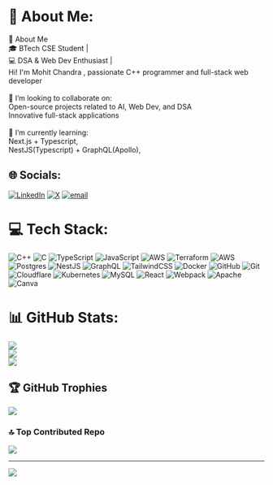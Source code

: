 # 💫 About Me:
🚀 About Me<br>  🎓 BTech CSE Student | <br>  💻 DSA & Web Dev Enthusiast | <br>Hi! I'm Mohit Chandra , passionate C++ programmer and full-stack web developer<br><br>👯 I’m looking to collaborate on:<br>     Open-source projects related to AI, Web Dev, and DSA<br>      Innovative full-stack applications<br><br>🌱 I’m currently learning:<br>      Next.js + Typescript,<br>      NestJS(Typescript) + GraphQL(Apollo),<br>


## 🌐 Socials:
[![LinkedIn](https://img.shields.io/badge/LinkedIn-%230077B5.svg?logo=linkedin&logoColor=white)](https://linkedin.com/in/mohit-chandra11) [![X](https://img.shields.io/badge/X-black.svg?logo=X&logoColor=white)](https://x.com/MohitChandra_) [![email](https://img.shields.io/badge/Email-D14836?logo=gmail&logoColor=white)](mailto:mohitchandra117@gmail.com) 

# 💻 Tech Stack:
![C++](https://img.shields.io/badge/c++-%2300599C.svg?style=plastic&logo=c%2B%2B&logoColor=white) ![C](https://img.shields.io/badge/c-%2300599C.svg?style=plastic&logo=c&logoColor=white) ![TypeScript](https://img.shields.io/badge/typescript-%23007ACC.svg?style=plastic&logo=typescript&logoColor=white) ![JavaScript](https://img.shields.io/badge/javascript-%23323330.svg?style=plastic&logo=javascript&logoColor=%23F7DF1E) ![AWS](https://img.shields.io/badge/AWS-%23FF9900.svg?style=plastic&logo=amazon-aws&logoColor=white) ![Terraform](https://img.shields.io/badge/terraform-%235835CC.svg?style=plastic&logo=terraform&logoColor=white) ![AWS](https://img.shields.io/badge/AWS-%23FF9900.svg?style=plastic&logo=amazon-aws&logoColor=white) ![Postgres](https://img.shields.io/badge/postgres-%23316192.svg?style=plastic&logo=postgresql&logoColor=white) ![NestJS](https://img.shields.io/badge/nestjs-%23E0234E.svg?style=plastic&logo=nestjs&logoColor=white) ![GraphQL](https://img.shields.io/badge/-GraphQL-E10098?style=plastic&logo=graphql&logoColor=white) ![TailwindCSS](https://img.shields.io/badge/tailwindcss-%2338B2AC.svg?style=plastic&logo=tailwind-css&logoColor=white) ![Docker](https://img.shields.io/badge/docker-%230db7ed.svg?style=plastic&logo=docker&logoColor=white) ![GitHub](https://img.shields.io/badge/github-%23121011.svg?style=plastic&logo=github&logoColor=white) ![Git](https://img.shields.io/badge/git-%23F05033.svg?style=plastic&logo=git&logoColor=white) ![Cloudflare](https://img.shields.io/badge/Cloudflare-F38020?style=plastic&logo=Cloudflare&logoColor=white) ![Kubernetes](https://img.shields.io/badge/kubernetes-%23326ce5.svg?style=plastic&logo=kubernetes&logoColor=white) ![MySQL](https://img.shields.io/badge/mysql-4479A1.svg?style=plastic&logo=mysql&logoColor=white) ![React](https://img.shields.io/badge/react-%2320232a.svg?style=plastic&logo=react&logoColor=%2361DAFB) ![Webpack](https://img.shields.io/badge/webpack-%238DD6F9.svg?style=plastic&logo=webpack&logoColor=black) ![Apache](https://img.shields.io/badge/apache-%23D42029.svg?style=plastic&logo=apache&logoColor=white) ![Canva](https://img.shields.io/badge/Canva-%2300C4CC.svg?style=plastic&logo=Canva&logoColor=white)
# 📊 GitHub Stats:
![](https://github-readme-stats.vercel.app/api?username=mohitchandra11&theme=tokyonight&hide_border=false&include_all_commits=true&count_private=true)<br/>
![](https://nirzak-streak-stats.vercel.app/?user=mohitchandra11&theme=tokyonight&hide_border=false)<br/>
![](https://github-readme-stats.vercel.app/api/top-langs/?username=mohitchandra11&theme=tokyonight&hide_border=false&include_all_commits=true&count_private=true&layout=compact)

## 🏆 GitHub Trophies
![](https://github-profile-trophy.vercel.app/?username=mohitchandra11&theme=holi&no-frame=false&no-bg=true&margin-w=4)

### 🔝 Top Contributed Repo
![](https://github-contributor-stats.vercel.app/api?username=mohitchandra11&limit=5&theme=dark&combine_all_yearly_contributions=true)

---
[![](https://visitcount.itsvg.in/api?id=mohitchandra11&icon=5&color=12)](https://visitcount.itsvg.in)


